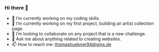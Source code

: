 ### Hi there 👋

<!--
**huebye/huebye** is a ✨ _special_ ✨ repository because its `README.md` (this file) appears on your GitHub profile.
-->

- 🔭 I’m currently working on my coding skills.
- 🌱 I’m currently working on my first project, building an artist collection page.
- 👯 I’m looking to collaborate on any project that is a new challenge.
- 💬 Ask me about anything related to creating websites.
- 📫 How to reach me: thomashuebner94@gmx.de

